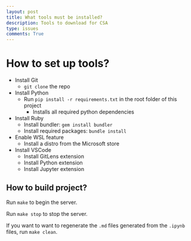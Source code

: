 ```yaml
---
layout: post
title: What tools must be installed?
description: Tools to download for CSA
type: issues
comments: True
---
```


# How to set up tools?
- Install Git
  - `git clone` the repo
- Install Python
  - Run `pip install -r requirements.txt` in the root folder of this project
    - Installs all required python dependencies
- Install Ruby
  - Install bundler: `gem install bundler`
  - Install required packages: `bundle install`
- Enable WSL feature
  - Install a distro from the Microsoft store
- Install VSCode
  - Install GitLens extension
  - Install Python extension
  - Install Jupyter extension

## How to build project?
Run `make` to begin the server.

Run `make stop` to stop the server.

If you want to want to regenerate the `.md` files generated from the `.ipynb` files, run `make clean`.